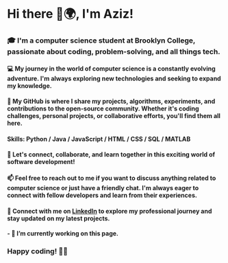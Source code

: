 # Hi there 👋🌍, I'm Aziz!
 
### 🎓 I'm a computer science student at Brooklyn College, passionate about coding, problem-solving, and all things tech.

#### 💻 My journey in the world of computer science is a constantly evolving adventure. I'm always exploring new technologies and seeking to expand my knowledge.

#### 🌟 My GitHub is where I share my projects, algorithms, experiments, and contributions to the open-source community. Whether it's coding challenges, personal projects, or collaborative efforts, you'll find them all here.

#### Skills: Python / Java / JavaScript / HTML / CSS / SQL / MATLAB

#### 🚀 Let's connect, collaborate, and learn together in this exciting world of software development!

#### 📫 Feel free to reach out to me if you want to discuss anything related to computer science or just have a friendly chat. I'm always eager to connect with fellow developers and learn from their experiences.

#### 🔗 Connect with me on [LinkedIn](https://www.linkedin.com/in/aziz-abdusamiev/) to explore my professional journey and stay updated on my latest projects.

**- 🔭 I’m currently working on this page.**

### Happy coding! 👨‍💻
